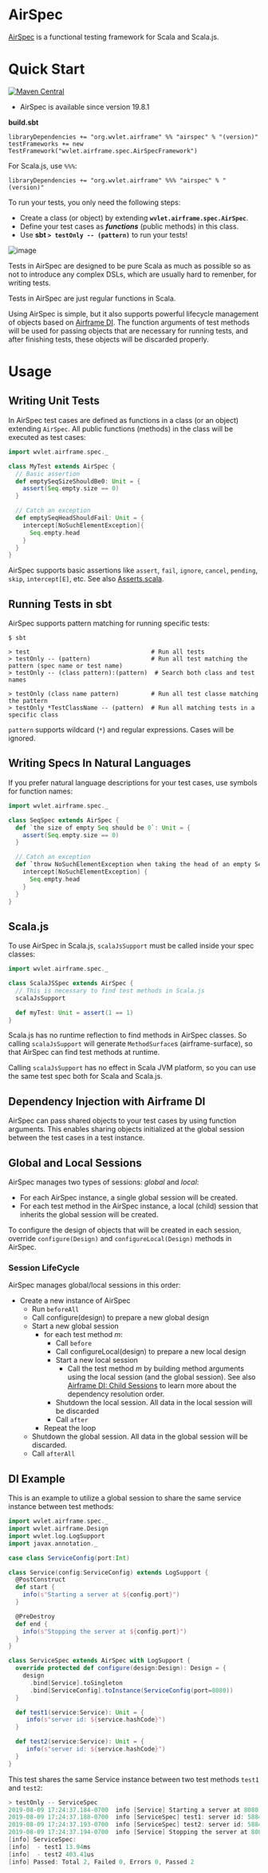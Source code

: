 AirSpec
======

[AirSpec](https://wvlet.org/airframe/docs/airspec.html) is a functional testing framework for Scala and Scala.js.

# Quick Start

[![Maven Central](https://maven-badges.herokuapp.com/maven-central/org.wvlet.airframe/airspec_2.12/badge.svg)](http://central.maven.org/maven2/org/wvlet/airframe/airspec_2.12/)

- AirSpec is available since version 19.8.1

**build.sbt**
```
libraryDependencies += "org.wvlet.airframe" %% "airspec" % "(version)"
testFrameworks += new TestFramework("wvlet.airframe.spec.AirSpecFramework")
```

For Scala.js, use `%%%`:
```
libraryDependencies += "org.wvlet.airframe" %%% "airspec" % "(version)"
```
To run your tests, you only need the following steps:
- Create a class (or object) by extending **`wvlet.airframe.spec.AirSpec`**.
- Define your test cases as ___functions___ (public methods) in this class.
- Use **sbt `> testOnly -- (pattern)`** to run your tests!

![image](https://wvlet.org/airframe/img/airspec/airspec.png)

Tests in AirSpec are designed to be pure Scala as much as possible so as not to introduce any complex DSLs,
which are usually hard to remenber, for writing tests.

Tests in AirSpec are just regular functions in Scala.

Using AirSpec is simple, but it also
supports powerful lifecycle management of objects based on [Airframe DI](https://wvlet.org/airframe/docs/airframe.html).
The function arguments of test methods will be used for passing objects that are necessary for running tests, and
after finishing tests, these objects will be discarded properly.

# Usage

## Writing Unit Tests 

In AirSpec test cases are defined as functions in a class (or an object) extending `AirSpec`.
All public functions (methods) in the class will be executed as test cases:

```scala
import wvlet.airframe.spec._

class MyTest extends AirSpec {
  // Basic assertion
  def emptySeqSizeShouldBe0: Unit = {
    assert(Seq.empty.size == 0)
  }

  // Catch an exception
  def emptySeqHeadShouldFail: Unit = {
    intercept[NoSuchElementException]{
      Seq.empty.head
    }
  }
}
```

AirSpec supports basic assertions like `assert`, `fail`, `ignore`, `cancel`, `pending`, `skip`, `intercept[E]`, etc.
See also [Asserts.scala](https://github.com/wvlet/airframe/blob/master/airspec/src/main/scala/wvlet/airframe/spec/spi/Asserts.scala). 





## Running Tests in sbt

AirSpec supports pattern matching for running specific tests:
```
$ sbt

> test                                  # Run all tests
> testOnly -- (pattern)                 # Run all test matching the pattern (spec name or test name)
> testOnly -- (class pattern):(pattern)  # Search both class and test names 

> testOnly (class name pattern)         # Run all test classe matching the pattern
> testOnly *TestClassName -- (pattern)  # Run all matching tests in a specific class

```
`pattern` supports wildcard (`*`) and regular expressions. Cases will be ignored.  


## Writing Specs In Natural Languages

If you prefer natural language descriptions for your test cases, use symbols for function names:

```scala
import wvlet.airframe.spec._

class SeqSpec extends AirSpec {
  def `the size of empty Seq should be 0`: Unit = {
    assert(Seq.empty.size == 0)
  }

  // Catch an exception
  def `throw NoSuchElementException when taking the head of an empty Set`: Unit = {
    intercept[NoSuchElementException] {
      Seq.empty.head
    }
  }
}
```


## Scala.js

To use AirSpec in Scala.js, `scalaJsSupport` must be called inside your spec classes:
 
```scala
import wvlet.airframe.spec._

class ScalaJSSpec extends AirSpec {
  // This is necessary to find test methods in Scala.js
  scalaJsSupport  

  def myTest: Unit = assert(1 == 1)
}
```

Scala.js has no runtime reflection to find methods in AirSpec classes.
So calling `scalaJsSupport` will generate `MethodSurface`s (airframe-surface), so that 
AirSpec can find test methods at runtime. 

Calling `scalaJsSupport` has no effect in Scala JVM platform, so you can use the
same test spec both for Scala and Scala.js.


## Dependency Injection with Airframe DI

AirSpec can pass shared objects to your test cases by using function arguments.
This enables sharing objects initialized at the global session between the test cases in a test instance. 

## Global and Local Sessions

AirSpec manages two types of sessions: _global_ and _local_:
- For each AirSpec instance, a single global session will be created.
- For each test method in the AirSpec instance, a local (child) session that inherits the global session will be created.

To configure the design of objects that will be created in each session,
override `configure(Design)` and `configureLocal(Design)` methods in AirSpec.

### Session LifeCycle

AirSpec manages global/local sessions in this order:

- Create a new instance of AirSpec
  - Run `beforeAll`
  - Call configure(design) to prepare a new global design
  - Start a new global session
     - for each test method _m_:
       - Call `before`
       - Call configureLocal(design) to prepare a new local design
       - Start a new local session
          - Call the test method _m_ by building method arguments using the local session (and the global session). See also [Airframe DI: Child Sessions](https://wvlet.org/airframe/docs/airframe.html#child-sessions) to learn more about the dependency resolution order.
       - Shutdown the local session. All data in the local session will be discarded
       - Call `after`
     - Repeat the loop
  - Shutdown the global session. All data in the global session will be discarded.
  - Call `afterAll`

## DI Example

This is an example to utilize a global session to share the same service instance between test methods:
```scala
import wvlet.airframe.spec._
import wvlet.airframe.Design
import wvlet.log.LogSupport
import javax.annotation._

case class ServiceConfig(port:Int)

class Service(config:ServiceConfig) extends LogSupport {
  @PostConstruct
  def start {
    info(s"Starting a server at ${config.port}")
  }

  @PreDestroy
  def end {
    info(s"Stopping the server at ${config.port}")
  }
}

class ServiceSpec extends AirSpec with LogSupport {
  override protected def configure(design:Design): Design = {
    design
      .bind[Service].toSingleton
      .bind[ServiceConfig].toInstance(ServiceConfig(port=8080))
  }

  def test1(service:Service): Unit = {
     info(s"server id: ${service.hashCode}")
  }

  def test2(service:Service): Unit = {
     info(s"server id: ${service.hashCode}")
  }
}
```

This test shares the same Service instance between two test methods `test1` and `test2`:
```scala
> testOnly -- ServiceSpec
2019-08-09 17:24:37.184-0700  info [Service] Starting a server at 8080  - (ServiceSpec.scala:25)
2019-08-09 17:24:37.188-0700  info [ServiceSpec] test1: server id: 588474577  - (ServiceSpec.scala:42)
2019-08-09 17:24:37.193-0700  info [ServiceSpec] test2: server id: 588474577  - (ServiceSpec.scala:46)
2019-08-09 17:24:37.194-0700  info [Service] Stopping the server at 8080  - (ServiceSpec.scala:30)
[info] ServiceSpec:
[info]  - test1 13.94ms
[info]  - test2 403.41us
[info] Passed: Total 2, Failed 0, Errors 0, Passed 2
```
